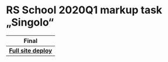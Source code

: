 # RS School 2020Q1 markup task „Singolo“

| Final |
| - |
| **[Full site deploy](https://torondil.github.io/singolo/)** |
